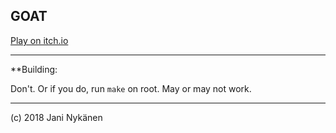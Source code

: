 ## GOAT

[Play on itch.io](https://jani-nykanen.itch.io/goat)

-----------

**Building:

Don't. Or if you do, run `make` on root. May or may not work.

-----------

(c) 2018 Jani Nykänen
